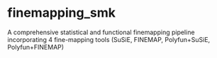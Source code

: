 # finemapping_smk
A comprehensive statistical and functional finemapping pipeline incorporating 4 fine-mapping tools (SuSiE, FINEMAP, Polyfun+SuSiE, Polyfun+FINEMAP)
